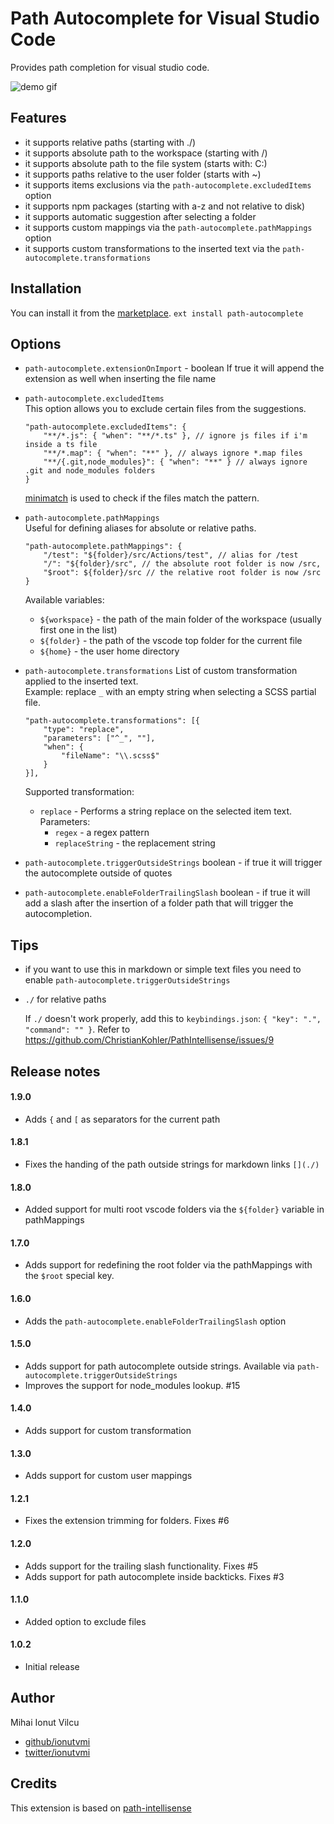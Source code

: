 # Path Autocomplete for Visual Studio Code
Provides path completion for visual studio code.  

<img src="https://raw.githubusercontent.com/ionutvmi/path-autocomplete/master/demo/path-autocomplete.gif" alt="demo gif" />

## Features
- it supports relative paths (starting with ./)
- it supports absolute path to the workspace (starting with /)
- it supports absolute path to the file system (starts with: C:)
- it supports paths relative to the user folder (starts with ~)
- it supports items exclusions via the `path-autocomplete.excludedItems` option
- it supports npm packages (starting with a-z and not relative to disk)
- it supports automatic suggestion after selecting a folder
- it supports custom mappings via the `path-autocomplete.pathMappings` option
- it supports custom transformations to the inserted text via the `path-autocomplete.transformations`

## Installation
You can install it from the [marketplace](https://marketplace.visualstudio.com/items?itemName=ionutvmi.path-autocomplete).
`ext install path-autocomplete`

## Options
- `path-autocomplete.extensionOnImport` - boolean If true it will append the extension as well when inserting the file name
- `path-autocomplete.excludedItems`  
    This option allows you to exclude certain files from the suggestions.  
    ```
    "path-autocomplete.excludedItems": {
        "**/*.js": { "when": "**/*.ts" }, // ignore js files if i'm inside a ts file
        "**/*.map": { "when": "**" }, // always ignore *.map files
        "**/{.git,node_modules}": { "when": "**" } // always ignore .git and node_modules folders
    }
    ```
    
    [minimatch](https://www.npmjs.com/package/minimatch) is used to check if the files match the pattern.
- `path-autocomplete.pathMappings`  
    Useful for defining aliases for absolute or relative paths.
    ```
    "path-autocomplete.pathMappings": {
        "/test": "${folder}/src/Actions/test", // alias for /test
        "/": "${folder}/src", // the absolute root folder is now /src,
        "$root": ${folder}/src // the relative root folder is now /src
    }
    ```

    Available variables:
    - `${workspace}` - the path of the main folder of the workspace (usually first one in the list)
    - `${folder}` - the path of the vscode top folder for the current file
    - `${home}` - the user home directory
- `path-autocomplete.transformations`
    List of custom transformation applied to the inserted text.  
    Example: replace `_` with an empty string when selecting a SCSS partial file. 
    ```
    "path-autocomplete.transformations": [{
        "type": "replace",
        "parameters": ["^_", ""],
        "when": {
            "fileName": "\\.scss$"
        }
    }],
    ```

    Supported transformation:
    - `replace` - Performs a string replace on the selected item text.  
        Parameters:  
        - `regex` - a regex pattern
        - `replaceString` - the replacement string
- `path-autocomplete.triggerOutsideStrings` boolean - if true it will trigger the autocomplete outside of quotes
- `path-autocomplete.enableFolderTrailingSlash` boolean - if true it will add a slash after the insertion of a folder path that will trigger the autocompletion.

## Tips
- if you want to use this in markdown or simple text files you need to enable `path-autocomplete.triggerOutsideStrings`

- `./` for relative paths

    If `./` doesn't work properly, add this to `keybindings.json`: `{ "key": ".", "command": "" }`. Refer to https://github.com/ChristianKohler/PathIntellisense/issues/9


## Release notes

#### 1.9.0
- Adds `{` and `[` as separators for the current path

#### 1.8.1
- Fixes the handing of the path outside strings for markdown links `[](./)`

#### 1.8.0
- Added support for multi root vscode folders via the `${folder}` variable in pathMappings

#### 1.7.0
- Adds support for redefining the root folder via the pathMappings with the `$root`
special key.

#### 1.6.0
- Adds the `path-autocomplete.enableFolderTrailingSlash` option

#### 1.5.0
- Adds support for path autocomplete outside strings. 
    Available via `path-autocomplete.triggerOutsideStrings`
- Improves the support for node_modules lookup. #15

#### 1.4.0
- Adds support for custom transformation

#### 1.3.0
- Adds support for custom user mappings

#### 1.2.1
- Fixes the extension trimming for folders. Fixes #6

#### 1.2.0
- Adds support for the trailing slash functionality. Fixes #5
- Adds support for path autocomplete inside backticks. Fixes #3

#### 1.1.0
- Added option to exclude files

#### 1.0.2
- Initial release

## Author
Mihai Ionut Vilcu
 
+ [github/ionutvmi](https://github.com/ionutvmi)
+ [twitter/ionutvmi](http://twitter.com/ionutvmi)

## Credits
This extension is based on [path-intellisense](https://marketplace.visualstudio.com/items?itemName=christian-kohler.path-intellisense)
